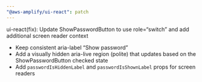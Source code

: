 ```yaml
---
"@aws-amplify/ui-react": patch
---
```


ui-react(fix): Update ShowPasswordButton to use role=“switch” and add additional screen reader context

- Keep consistent aria-label “Show password”
- Add a visually hidden aria-live region (polite) that updates based on the ShowPasswordButton checked state
- Add `passwordIsHiddenLabel` and `passwordIsShownLabel` props for screen readers

